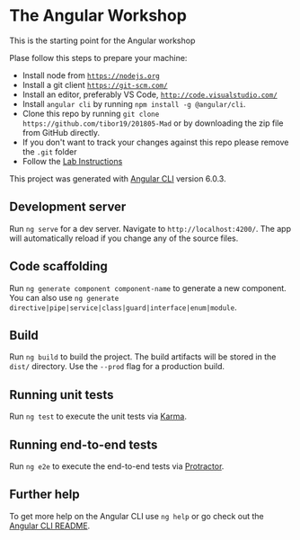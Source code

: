 # The Angular Workshop

This is the starting point for the Angular workshop

Plase follow this steps to prepare your machine:

- Install node from [`https://nodejs.org`](https://nodejs.org)
- Install a git client [`https://git-scm.com/`](https://git-scm.com/)
- Install an editor, preferably VS Code, [`http://code.visualstudio.com/`](http://code.visualstudio.com/)
- Install `angular cli` by running `npm install -g @angular/cli`.
- Clone this repo by running `git clone https://github.com/tibor19/201805-Mad` or by  downloading the zip file from GitHub directly.
- If you don't want to track your changes against this repo please remove the `.git` folder
- Follow the  [Lab Instructions](Lab-instructions.md)

This project was generated with [Angular CLI](https://github.com/angular/angular-cli) version 6.0.3.

## Development server

Run `ng serve` for a dev server. Navigate to `http://localhost:4200/`. The app will automatically reload if you change any of the source files.

## Code scaffolding

Run `ng generate component component-name` to generate a new component. You can also use `ng generate directive|pipe|service|class|guard|interface|enum|module`.

## Build

Run `ng build` to build the project. The build artifacts will be stored in the `dist/` directory. Use the `--prod` flag for a production build.

## Running unit tests

Run `ng test` to execute the unit tests via [Karma](https://karma-runner.github.io).

## Running end-to-end tests

Run `ng e2e` to execute the end-to-end tests via [Protractor](http://www.protractortest.org/).

## Further help

To get more help on the Angular CLI use `ng help` or go check out the [Angular CLI README](https://github.com/angular/angular-cli/blob/master/README.md).
